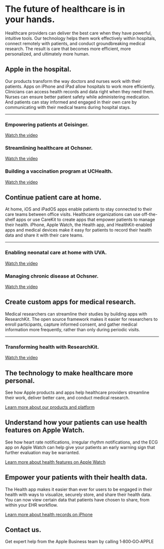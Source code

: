 The future of healthcare
is in your hands.
==========

Healthcare providers can deliver the best care when they have powerful, intuitive tools. Our technology helps them work effectively within hospitals, connect remotely with patients, and conduct groundbreaking medical research. The result is care that becomes more efficient, more personalized, and ultimately more human.

Apple in the hospital.
----------

Our products transform the way doctors and nurses work with their patients. Apps on iPhone and iPad allow hospitals to work more efficiently. Clinicians can access health records and data right when they need them. Nurses can ensure better patient safety while administering medication. And patients can stay informed and engaged in their own care by communicating with their medical teams during hospital stays.

---

### Empowering patients at Geisinger. ###

[Watch the video](https://www.apple.com/105/media/us/healthcare/2018/b961bE48_d511_4812_8dee_e470452375a3/films/geisinger/healthcare-geisinger-tpl-cc-us-20180503_1280x720h.mp4)

### Streamlining healthcare at Ochsner. ###

[Watch the video](https://www.apple.com/105/media/us/business/2015/6d4fa492_02f8_41e8_9da0_f8d2d46a3fc0/oschner/inpatient/ochsner-inpatient-cc-us-20151217_r848-9dwc.mov)

### Building a vaccination program at UCHealth. ###

[Watch the video](https://www.apple.com/105/media/us/healthcare/2021/ccd38ad2-d15c-45c7-aa18-84d6f0557c40/films/uc-health-animation/healthcare-uc-health-animation-tpl-us-2021_1280x720h.mp4)

Continue patient
care at home.
----------

At home, iOS and iPadOS apps enable patients to stay connected to their care teams between office visits. Healthcare organizations can use off-the-shelf apps or use CareKit to create apps that empower patients to manage their health. iPhone, Apple Watch, the Health app, and HealthKit-enabled apps and medical devices make it easy for patients to record their health data and share it with their care teams.

---

### Enabling neonatal care at home with UVA. ###

[Watch the video](https://www.apple.com/105/media/us/healthcare/2019/cE249dd1_58dc_487a_880b_6a1bc197cc43/films/uva-childrens-hospital/healthcare-uva-childrens-hospital-tpl-cc-us-20190307_1280x720h.mp4)

### Managing chronic disease at Ochsner. ###

[Watch the video](https://www.apple.com/105/media/us/business/2015/6d4fa492_02f8_41e8_9da0_f8d2d46a3fc0/oschner/outpatient/ochsner-outpatient-cc-us-20151217_r848-9dwc.mov)

Create custom apps for medical research.
----------

Medical researchers can streamline their studies by building apps with ResearchKit. The open source framework makes it easier for researchers to enroll participants, capture informed consent, and gather medical information more frequently, rather than only during periodic visits.

---

### Transforming health with ResearchKit. ###

[Watch the video](https://www.apple.com/105/media/us/researchkit/2016/a63aa7d4_e6fd_483f_a59d_d962016c8093/films/carekit/researchkit-carekit-cc-us-20160321_r848-9dwc.mov)

The technology to make healthcare more personal.
----------

See how Apple products and apps help healthcare providers streamline their work, deliver better care, and conduct medical research.

[Learn more about our products and platform](https://www.apple.com/healthcare/products-platform/)

Understand how your patients can use health features on Apple Watch.
----------

See how heart rate notifications, irregular rhythm notifications, and the ECG app on Apple Watch can help give your patients an early warning sign that further evaluation may be warranted.

[Learn more about health features on Apple Watch](https://www.apple.com/healthcare/apple-watch/)

Empower your patients with their health data.
----------

The Health app makes it easier than ever for users to be engaged in their health with ways to visualize, securely store, and share their health data. You can now view certain data that patients have chosen to share, from within your EHR workflow.

[Learn more about health records on iPhone](https://www.apple.com/healthcare/health-records/)

Contact us.
----------

Get expert help from the Apple Business team by calling 1‑800‑GO‑APPLE
